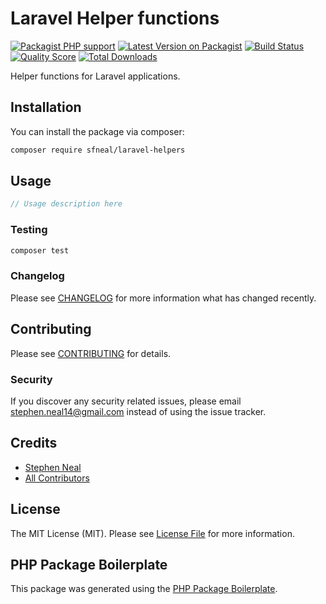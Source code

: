 # Laravel Helper functions

[![Packagist PHP support](https://img.shields.io/packagist/php-v/sfneal/laravel-helpers)](https://packagist.org/packages/sfneal/laravel-helpers)
[![Latest Version on Packagist](https://img.shields.io/packagist/v/sfneal/laravel-helpers.svg?style=flat-square)](https://packagist.org/packages/sfneal/laravel-helpers)
[![Build Status](https://travis-ci.com/sfneal/laravel-helpers.svg?branch=master&style=flat-square)](https://travis-ci.com/sfneal/laravel-helpers)
[![Quality Score](https://img.shields.io/scrutinizer/g/sfneal/laravel-helpers.svg?style=flat-square)](https://scrutinizer-ci.com/g/sfneal/laravel-helpers)
[![Total Downloads](https://img.shields.io/packagist/dt/sfneal/laravel-helpers.svg?style=flat-square)](https://packagist.org/packages/sfneal/laravel-helpers)

Helper functions for Laravel applications.

## Installation

You can install the package via composer:

```bash
composer require sfneal/laravel-helpers
```

## Usage

``` php
// Usage description here
```

### Testing

``` bash
composer test
```

### Changelog

Please see [CHANGELOG](CHANGELOG.md) for more information what has changed recently.

## Contributing

Please see [CONTRIBUTING](CONTRIBUTING.md) for details.

### Security

If you discover any security related issues, please email stephen.neal14@gmail.com instead of using the issue tracker.

## Credits

- [Stephen Neal](https://github.com/sfneal)
- [All Contributors](../../contributors)

## License

The MIT License (MIT). Please see [License File](LICENSE.md) for more information.

## PHP Package Boilerplate

This package was generated using the [PHP Package Boilerplate](https://laravelpackageboilerplate.com).
